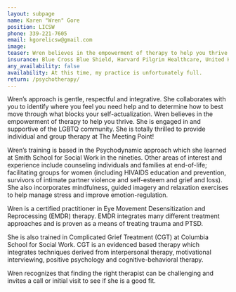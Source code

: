 ```yaml
---
layout: subpage
name: Karen "Wren" Gore
position: LICSW
phone: 339-221-7605
email: kgorelicsw@gmail.com
image:
teaser: Wren believes in the empowerment of therapy to help you thrive. She is engaged in and supportive of the LGBTQ community.
insurance: Blue Cross Blue Shield, Harvard Pilgrim Healthcare, United Healthcare, self-pay, sliding scale, out-of-network
any_availability: false
availability: At this time, my practice is unfortunately full.
return: /psychotherapy/
---
```


Wren’s approach is gentle, respectful and integrative. She collaborates with you to identify where you feel you need help and to determine how to best move through what blocks your self-actualization. Wren believes in the empowerment of therapy to help you thrive. She is engaged in and supportive of the LGBTQ community.
She is totally thrilled to provide individual and group therapy at The Meeting Point!

Wren’s training is based in the Psychodynamic approach which she learned at Smith School for Social Work in the nineties. Other areas of interest and experience include counseling individuals and families at end-of-life; facilitating groups for women (including HIVAIDS education and prevention, survivors of intimate partner violence and self-esteem and grief and loss). She also incorporates mindfulness, guided imagery and relaxation exercises to help manage stress and improve emotion-regulation.

Wren is a certified practitioner in Eye Movement Desensitization and Reprocessing (EMDR) therapy. EMDR integrates many different treatment approaches and is proven as a means of treating trauma and PTSD.

She is also trained in Complicated Grief Treatment (CGT) at Columbia School for Social Work. CGT is an evidenced based therapy which integrates techniques derived from interpersonal therapy, motivational interviewing, positive psychology and cognitive-behavioral therapy.

Wren recognizes that finding the right therapist can be challenging and invites a call or initial visit to see if she is a good fit.
